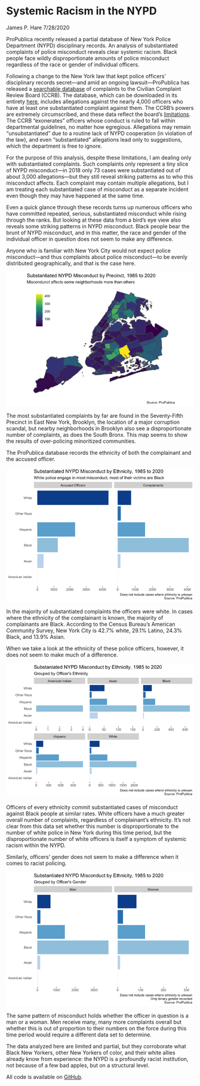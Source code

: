 Systemic Racism in the NYPD
================
James P. Hare
7/28/2020

ProPublica recently released a partial database of New York Police
Department (NYPD) disciplinary records. An analysis of substantiated
complaints of police misconduct reveals clear systemic racism. Black
people face wildly disproportionate amounts of police misconduct
regardless of the race or gender of individual officers.

Following a change to the New York law that kept police officers’
disciplinary records secret—and amid an ongoing lawsuit—ProPublica has
released a [searchable
database](https://projects.propublica.org/nypd-ccrb/) of complaints to
the Civilian Complaint Review Board (CCRB). The database, which can be
downloaded in its entirety
[here](https://www.propublica.org/datastore/dataset/civilian-complaints-against-new-york-city-police-officers),
includes allegations against the nearly 4,000 officers who have at least
one substantiated complaint against them. The CCRB’s powers are
extremely circumscribed, and these data reflect the board’s
[limitations](https://www.propublica.org/article/nypd-civilian-complaint-review-board-editors-note).
The CCRB “exonerates” officers whose conduct is ruled to fall within
departmental guidelines, no matter how egregious. Allegations may remain
“unsubstantiated” due to a routine lack of NYPD cooperation (in
violation of the law), and even “substantiated” allegations lead only to
suggestions, which the department is free to ignore.

For the purpose of this analysis, despite these limitations, I am
dealing only with substantiated complaints. Such complaints only
represent a tiny slice of NYPD misconduct—in 2018 only 73 cases were
substantiated out of about 3,000 allegations—but they still reveal
striking patterns as to who this misconduct affects. Each complaint may
contain multiple allegations, but I am treating each substantiated case
of misconduct as a separate incident even though they may have happened
at the same time.

Even a quick glance through these records turns up numerous officers who
have committed repeated, serious, substantiated misconduct while rising
through the ranks. But looking at these data from a bird’s eye view also
reveals some striking patterns in NYPD misconduct. Black people bear the
brunt of NYPD misconduct, and in this matter, the race and gender of the
individual officer in question does not seem to make any difference.

Anyone who is familiar with New York City would not expect police
misconduct—and thus complaints about police misconduct—to be evenly
distributed geographically, and that is the case here.

![](NYPD_files/figure-gfm/unnamed-chunk-1-1.png)<!-- -->

The most substantiated complaints by far are found in the Seventy-Fifth
Precinct in East New York, Brooklyn, the location of a major corruption
scandal, but nearby neighborhoods in Brooklyn also see a
disproportionate number of complaints, as does the South Bronx. This map
seems to show the results of over-policing minoritized communities.

The ProPublica database records the ethnicity of both the complainant
and the accused officer.

![](NYPD_files/figure-gfm/unnamed-chunk-2-1.png)<!-- -->

In the majority of substantiated complaints the officers were white. In
cases where the ethnicity of the complainant is known, the majority of
complainants are Black. According to the Census Bureau’s American
Community Survey, New York City is 42.7% white, 29.1% Latino, 24.3%
Black, and 13.9% Asian.

When we take a look at the ethnicity of these police officers, however,
it does not seem to make much of a difference.

![](NYPD_files/figure-gfm/unnamed-chunk-3-1.png)<!-- -->

Officers of every ethnicity commit substantiated cases of misconduct
against Black people at similar rates. White officers have a much
greater overall number of complaints, regardless of complainant’s
ethnicity. It’s not clear from this data set whether this number is
disproportionate to the number of white police in New York during this
time period, but the disproportionate number of white officers is itself
a symptom of systemic racism within the NYPD.

Similarly, officers’ gender does not seem to make a difference when it
comes to racist policing.

![](NYPD_files/figure-gfm/unnamed-chunk-4-1.png)<!-- -->

The same pattern of misconduct holds whether the officer in question is
a man or a woman. Men receive many, many more complaints overall but
whether this is out of proportion to their numbers on the force during
this time period would require a different data set to determine.

The data analyzed here are limited and partial, but they corroborate
what Black New Yorkers, other New Yorkers of color, and their white
allies already know from experience: the NYPD is a profoundly racist
institution, not because of a few bad apples, but on a structural level.

All code is available on
[GitHub](https://github.com/jamesphare/nypd_allegations/).
